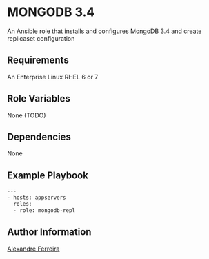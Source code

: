 MONGODB 3.4
========

An Ansible role that installs and configures MongoDB 3.4 and create replicaset configuration

Requirements
------------

An Enterprise Linux RHEL 6 or 7

Role Variables
--------------

None (TODO)

Dependencies
------------

None

Example Playbook
----------------

```sh
---
- hosts: appservers
  roles:
  - role: mongodb-repl
```

Author Information
------------------

[Alexandre Ferreira]

[Alexandre Ferreira]: https://www.linkedin.com/in/alexandre-ferreira-dos-santos-921a1b90?trk=nav_responsive_tab_profile
